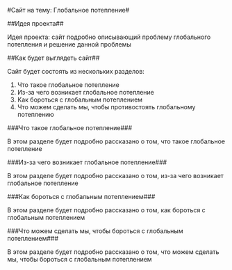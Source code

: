 #Сайт на тему: Глобальное потепление#

##Идея проекта##

Идея проекта: сайт подробно описывающий проблему глобального потепления и решение данной проблемы

##Как будет выглядеть сайт##

Сайт будет состоять из нескольких разделов:
 1. Что такое глобальное потепление
 2. Из-за чего возникает глобальное потепление
 3. Как бороться с глобальным потеплением
 4. Что можем сделать мы, чтобы противостоять глобальному потеплению
 
###Что такое глобальное потепление###

В этом разделе будет подробно рассказано о том, что такое глобальное потепление

###Из-за чего возникает глобальное потепление###

В этом разделе будет подробно рассказано о том, из-за чего возникает глобальное потепление

###Как бороться с глобальным потеплением###

В этом разделе будет подробно рассказано о том, как бороться с глобальным потеплением

###Что можем сделать мы, чтобы бороться с глобальным потеплением###

В этом разделе будет подробно рассказано о том, что можем сделать мы, чтобы бороться с глобальным потеплением

